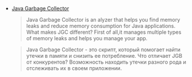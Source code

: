 
* [Java Garbage Collector](https://github.com/daryanovak/Java-Garbage-Collector) 

    >Java Garbage Collector is an alyzer that helps you find memory leaks and reduce memory consumption for Java applications. What makes JGC different? First of all,it manages multiple types of memory leaks and helps you manage your app.

    >Java Garbage Collector - это скрипт, который помогает найти утечки в памяти и снизить ее потребление. Что отличает JGB от конкурентов? Возможность находить утечки разного рода и отслеживать их в своем приложении.
